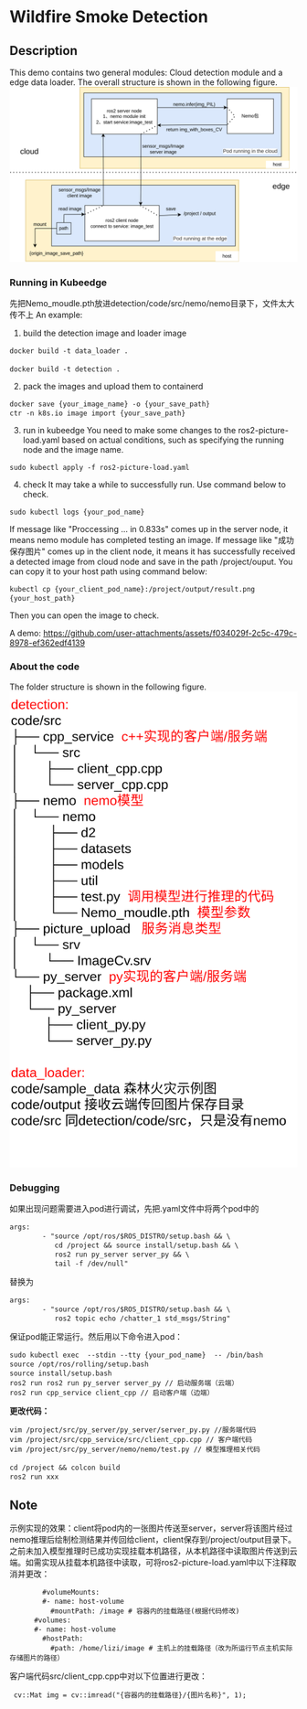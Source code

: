 # Wildfire Smoke Detection

## Description 

This demo contains two general modules: Cloud detection module and a edge data loader.
The overall structure is shown in the following figure.
![Example Image](./overall_stru.png)

### Running in Kubeedge
先把Nemo_moudle.pth放进detection/code/src/nemo/nemo目录下，文件太大传不上
An example:
1. build the detection image and loader image
``` 
docker build -t data_loader .

docker build -t detection .
```  
2. pack the images and upload them to containerd
```
docker save {your_image_name} -o {your_save_path}
ctr -n k8s.io image import {your_save_path}
```
3. run in kubeedge
You need to make some changes to the ros2-picture-load.yaml based on actual conditions, such as specifying the running node and the image name.
```
sudo kubectl apply -f ros2-picture-load.yaml
```
4. check
It may take a while to successfully run. Use command below to check.
``` 
sudo kubectl logs {your_pod_name}
```
If message like "Proccessing ... in 0.833s" comes up in the server node, it means nemo module has completed testing an image.
If message like "成功保存图片" comes up in the client node, it means it has successfully received a detected image from cloud node and save in the path /project/ouput. You can copy it to your host path using command below:
```
kubectl cp {your_client_pod_name}:/project/output/result.png {your_host_path}
```
Then you can open the image to check.

A demo:
https://github.com/user-attachments/assets/f034029f-2c5c-479c-8978-ef362edf4139

### About the code 

The folder structure is shown in the following figure.
![Example Image](./folder_stru.png)

### Debugging
如果出现问题需要进入pod进行调试，先把.yaml文件中将两个pod中的
```
args: 
        - "source /opt/ros/$ROS_DISTRO/setup.bash && \
           cd /project && source install/setup.bash && \
           ros2 run py_server server_py && \
           tail -f /dev/null"
```
替换为
```
args: 
        - "source /opt/ros/$ROS_DISTRO/setup.bash && \
           ros2 topic echo /chatter_1 std_msgs/String"
```
保证pod能正常运行。然后用以下命令进入pod：
```
sudo kubectl exec  --stdin --tty {your_pod_name}  -- /bin/bash
source /opt/ros/rolling/setup.bash 
source install/setup.bash
ros2 run ros2 run py_server server_py // 启动服务端（云端）
ros2 run cpp_service client_cpp // 启动客户端（边端）
```
**更改代码：**
```
vim /project/src/py_server/py_server/server_py.py //服务端代码
vim /project/src/cpp_service/src/client_cpp.cpp // 客户端代码
vim /project/src/py_server/nemo/nemo/test.py // 模型推理相关代码

cd /project && colcon build
ros2 run xxx
```
## Note
示例实现的效果：client将pod内的一张图片传送至server，server将该图片经过nemo推理后绘制检测结果并传回给client，client保存到/project/output目录下。
之前未加入模型推理时已成功实现挂载本机路径，从本机路径中读取图片传送到云端。如需实现从挂载本机路径中读取，可将ros2-picture-load.yaml中以下注释取消并更改：
```
        #volumeMounts:
        #- name: host-volume
          #mountPath: /image # 容器内的挂载路径(根据代码修改)
      #volumes:
      #- name: host-volume
        #hostPath:
          #path: /home/lizi/image # 主机上的挂载路径（改为所运行节点主机实际存储图片的路径）
```
客户端代码src/client_cpp.cpp中对以下位置进行更改：
```
 cv::Mat img = cv::imread("{容器内的挂载路径}/{图片名称}", 1);
 ```













